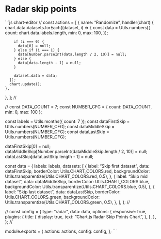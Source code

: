 Radar skip points
=================

\`\`\`js chart-editor // const actions = \[ { name: “Randomize”, handler(chart) { chart.data.datasets.forEach((dataset, i) =&gt; { const data = Utils.numbers({ count: chart.data.labels.length, min: 0, max: 100, });

        if (i === 0) {
          data[0] = null;
        } else if (i === 1) {
          data[Number.parseInt(data.length / 2, 10)] = null;
        } else {
          data[data.length - 1] = null;
        }

        dataset.data = data;
      });
      chart.update();
    },

}, \]; //

// const DATA\_COUNT = 7; const NUMBER\_CFG = { count: DATA\_COUNT, min: 0, max: 100 };

const labels = Utils.months({ count: 7 }); const dataFirstSkip = Utils.numbers(NUMBER\_CFG); const dataMiddleSkip = Utils.numbers(NUMBER\_CFG); const dataLastSkip = Utils.numbers(NUMBER\_CFG);

dataFirstSkip\[0\] = null; dataMiddleSkip\[Number.parseInt(dataMiddleSkip.length / 2, 10)\] = null; dataLastSkip\[dataLastSkip.length - 1\] = null;

const data = { labels: labels, datasets: \[ { label: “Skip first dataset”, data: dataFirstSkip, borderColor: Utils.CHART\_COLORS.red, backgroundColor: Utils.transparentize(Utils.CHART\_COLORS.red, 0.5), }, { label: “Skip mid dataset”, data: dataMiddleSkip, borderColor: Utils.CHART\_COLORS.blue, backgroundColor: Utils.transparentize(Utils.CHART\_COLORS.blue, 0.5), }, { label: “Skip last dataset”, data: dataLastSkip, borderColor: Utils.CHART\_COLORS.green, backgroundColor: Utils.transparentize(Utils.CHART\_COLORS.green, 0.5), }, \], }; //

// const config = { type: “radar”, data: data, options: { responsive: true, plugins: { title: { display: true, text: “Chart.js Radar Skip Points Chart”, }, }, }, }; //

module.exports = { actions: actions, config: config, }; \`\`\`
